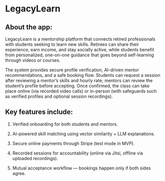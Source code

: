 # LegacyLearn
## About the app:
LegacyLearn is a mentorship platform that connects retired professionals with students seeking to learn new skills. Retirees can share their experience, earn income, and stay socially active, while students benefit from personalized, one-on-one guidance that goes beyond self-learning through videos or courses.

The system provides secure profile verification, AI-driven mentor recommendations, and a safe booking flow. Students can request a session after reviewing a mentor’s skills and hourly rate; mentors can review the student’s profile before accepting. Once confirmed, the class can take place online (via recorded video calls) or in-person (with safeguards such as verified profiles and optional session recordings).

## Key features include:

1. Verified onboarding for both students and mentors.

2. AI-powered skill matching using vector similarity + LLM explanations.

3. Secure online payments through Stripe (test mode in MVP).

4. Recorded sessions for accountability (online via Jitsi, offline via uploaded recordings).

5. Mutual acceptance workflow — bookings happen only if both sides agree.


